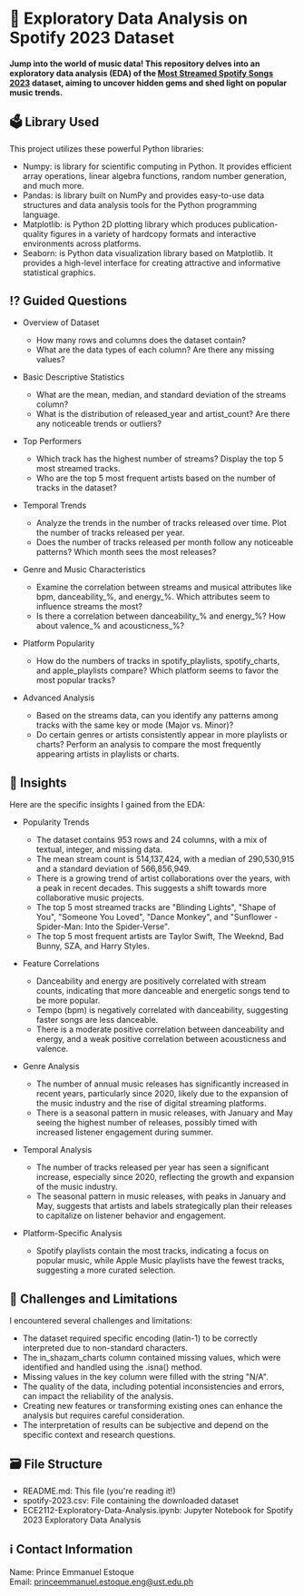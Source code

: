 # :musical_note: Exploratory Data Analysis on Spotify 2023 Dataset
#### Jump into the world of music data! This repository delves into an exploratory data analysis (EDA) of the [Most Streamed Spotify Songs 2023](https://www.kaggle.com/datasets/nelgiriyewithana/top-spotify-songs-2023) dataset, aiming to uncover hidden gems and shed light on popular music trends.<br />

## :ballot_box: Library Used
This project utilizes these powerful Python libraries:
- Numpy: is library for scientific computing in Python. It provides efficient array operations, linear algebra functions, random number generation, and much more.
- Pandas: is library built on NumPy and provides easy-to-use data structures and data analysis tools for the Python programming language.
- Matplotlib: is Python 2D plotting library which produces publication-quality figures in a variety of hardcopy formats and interactive environments across platforms.
- Seaborn: is Python data visualization library based on Matplotlib. It provides a high-level interface for creating attractive and informative statistical graphics.

## :interrobang: Guided Questions
- Overview of Dataset
  - How many rows and columns does the dataset contain?
  - What are the data types of each column? Are there any missing values?
  
- Basic Descriptive Statistics
  - What are the mean, median, and standard deviation of the streams column?
  - What is the distribution of released_year and artist_count? Are there any noticeable trends or outliers?

- Top Performers
  - Which track has the highest number of streams? Display the top 5 most streamed tracks.
  - Who are the top 5 most frequent artists based on the number of tracks in the dataset?

- Temporal Trends
  - Analyze the trends in the number of tracks released over time. Plot the number of tracks released per year.
  - Does the number of tracks released per month follow any noticeable patterns? Which month sees the most releases?

- Genre and Music Characteristics
  - Examine the correlation between streams and musical attributes like bpm, danceability_%, and energy_%. Which attributes seem to influence streams the most?
  - Is there a correlation between danceability_% and energy_%? How about valence_% and acousticness_%?

- Platform Popularity
  - How do the numbers of tracks in spotify_playlists, spotify_charts, and apple_playlists compare? Which platform seems to favor the most popular tracks?

- Advanced Analysis
  - Based on the streams data, can you identify any patterns among tracks with the same key or mode (Major vs. Minor)?
  - Do certain genres or artists consistently appear in more playlists or charts? Perform an analysis to compare the most frequently appearing artists in playlists or charts.

## :star2: Insights
Here are the specific insights I gained from the EDA:
- Popularity Trends
  - The dataset contains 953 rows and 24 columns, with a mix of textual, integer, and missing data.
  - The mean stream count is 514,137,424, with a median of 290,530,915 and a standard deviation of 566,856,949.
  - There is a growing trend of artist collaborations over the years, with a peak in recent decades. This suggests a shift towards more collaborative music projects.
  - The top 5 most streamed tracks are "Blinding Lights", "Shape of You", "Someone You Loved", "Dance Monkey", and "Sunflower - Spider-Man: Into the Spider-Verse".
  - The top 5 most frequent artists are Taylor Swift, The Weeknd, Bad Bunny, SZA, and Harry Styles.

- Feature Correlations
  - Danceability and energy are positively correlated with stream counts, indicating that more danceable and energetic songs tend to be more popular.
  - Tempo (bpm) is negatively correlated with danceability, suggesting faster songs are less danceable.
  - There is a moderate positive correlation between danceability and energy, and a weak positive correlation between acousticness and valence.

- Genre Analysis
  - The number of annual music releases has significantly increased in recent years, particularly since 2020, likely due to the expansion of the music industry and the rise of digital streaming platforms.
  - There is a seasonal pattern in music releases, with January and May seeing the highest number of releases, possibly timed with increased listener engagement during summer.

- Temporal Analysis
  - The number of tracks released per year has seen a significant increase, especially since 2020, reflecting the growth and expansion of the music industry.
  - The seasonal pattern in music releases, with peaks in January and May, suggests that artists and labels strategically plan their releases to capitalize on listener behavior and engagement.

- Platform-Specific Analysis
  - Spotify playlists contain the most tracks, indicating a focus on popular music, while Apple Music playlists have the fewest tracks, suggesting a more curated selection.

## :dart:  Challenges and Limitations
I encountered several challenges and limitations:
- The dataset required specific encoding (latin-1) to be correctly interpreted due to non-standard characters.
- The in_shazam_charts column contained missing values, which were identified and handled using the .isna() method.
- Missing values in the key column were filled with the string "N/A".
- The quality of the data, including potential inconsistencies and errors, can impact the reliability of the analysis.
- Creating new features or transforming existing ones can enhance the analysis but requires careful consideration.
- The interpretation of results can be subjective and depend on the specific context and research questions.

## :card_file_box: File Structure
- README.md: This file (you're reading it!)
- spotify-2023.csv: File containing the downloaded dataset
- ECE2112-Exploratory-Data-Analysis.ipynb: Jupyter Notebook for Spotify 2023 Exploratory Data Analysis

## :information_source: Contact Information
Name: Prince Emmanuel Estoque<br /> 
Email: princeemmanuel.estoque.eng@ust.edu.ph
